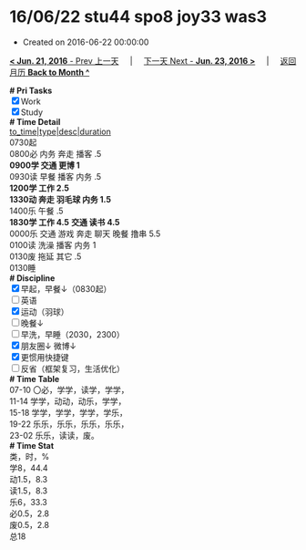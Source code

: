 # 16/06/22 stu44 spo8 joy33 was3

- Created on 2016-06-22 00:00:00

[**< Jun. 21, 2016** - Prev 上一天](_archived/lifelogs/2016/06/d21.md) &nbsp; &nbsp; | &nbsp; &nbsp; [下一天 Next - **Jun. 23, 2016 >**](_archived/lifelogs/2016/06/d23.md) &nbsp; &nbsp; |  &nbsp; &nbsp; [返回月历 **Back to Month ^**](_archived/lifelogs/2016/06/index.md)
<br/><div><b># Pri Tasks</b></div><div><input checked="true" type="checkbox"/>Work</div><div><input checked="true" type="checkbox"/>Study</div><div><b># Time Detail</b></div><div><u>to_time|type|desc|duration</u></div><div>0730起</div><div>0800必 内务 奔走 播客 .5</div><div><b>0900学 交通 更博 1</b></div><div>0930读 早餐 播客 内务 .5</div><div><b>1200学 工作 2.5</b></div><div><b>1330动 奔走 羽毛球 内务 1.5</b></div><div>1400乐 午餐 .5</div><div><b>1830学 工作 4.5</b> <b>交通 读书 4.5</b></div><div>0000乐 交通 游戏 奔走 聊天 晚餐 撸串 5.5</div><div>0100读 洗澡 播客 内务 1</div><div>0130废 拖延 其它 .5</div><div>0130睡</div><div><b># Discipline</b></div><div><input checked="true" type="checkbox"/>早起，早餐↓（0830起）</div><div><input type="checkbox"/>英语</div><div><input checked="true" type="checkbox"/>运动（羽球）</div><div><input type="checkbox"/>晚餐↓</div><div><input type="checkbox"/>早洗，早睡（2030，2300）</div><div><b><input checked="true" type="checkbox"/></b>朋友圈↓ 微博↓</div><div><input checked="true" type="checkbox"/>更惯用快捷键</div><div><input type="checkbox"/>反省（框架复习，生活优化）</div><div><b># Time Table</b></div><div>07-10 〇必，学学，读学，学学，</div><div>11-14 学学，动动，动乐，学学，</div><div>15-18 学学，学学，学学，学乐，</div><div>19-22 乐乐，乐乐，乐乐，乐乐，</div><div>23-02 乐乐，读读，废。</div><div><b># Time Stat</b></div><div>类，时，%</div><div>学8，44.4</div><div>动1.5，8.3</div><div>读1.5，8.3</div><div>乐6，33.3</div><div>必0.5，2.8</div><div>废0.5，2.8</div><div>总18</div>
